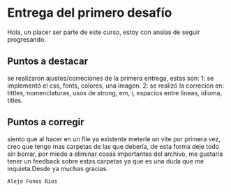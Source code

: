 # Entrega del primero desafío 
Hola, un placer ser parte de este curso, estoy con ansias de seguir progresando.

## Puntos a destacar
se realizaron ajustes/correciones de la primera entrega, estas son:
1: se implementó el css, fonts, colores, una imagen.
2: se realizó la correcion en: tittles, nomenclaturas, usos de strong, em, i, espacios entre líneas,
idioma, titles.

## Puntos a corregir
siento que al hacer en un file ya existente meterle un vite por primera vez, creo que tengo mas carpetas de las que debería, de esta forma deje todo sin borrar, por miedo a eliminar cosas importantes del archivo, me gustaría tener un feedback sobre estas carpetas ya que es una duda que me inquieta.Desde ya muchas gracias.
````sh
Alejo Funes Rios
````


